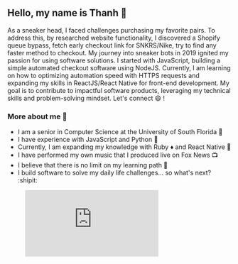 ## Hello, my name is Thanh :dizzy:
As a sneaker head, I faced challenges purchasing my favorite pairs. To address this, by researched website functionality, I discovered a Shopify queue bypass, fetch early checkout link for SNKRS/Nike, try to find any faster method to checkout. My journey into sneaker bots in 2019 ignited my passion for using software solutions. I started with JavaScript, building a simple automated checkout software using NodeJS. Currently, I am learning on how to optimizing automation speed with HTTPS requests and expanding my skills in ReactJS/React Native for front-end development. My goal is to contribute to impactful software products, leveraging my technical skills and problem-solving mindset. Let's connect :smile: ! 

  ### More about me :speech_balloon:
  - I am a senior in Computer Science at the University of South Florida :school:
  - I have experience with JavaScript and Python :wrench:
  - Currently, I am expanding my knowledge with Ruby :diamonds: and React Native :iphone:
  - I have performed my own music that I produced live on Fox News 📺
  - I believe that there is no limit on my learning path 📖
  - I build software to solve my daily life challenges... so what's next? :shipit:

<figure><embed src="https://wakatime.com/share/@c7fc2726-6cba-4632-ae96-352ed27058a4/28cd459e-bc05-4b8b-bbc3-0e7c6a206324.svg"></embed></figure>
